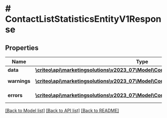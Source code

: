 # # ContactListStatisticsEntityV1Response

## Properties

Name | Type | Description | Notes
------------ | ------------- | ------------- | -------------
**data** | [**\criteo\api\marketingsolutions\v2023_07\Model\ContactListStatisticsEntityV1Resource**](ContactListStatisticsEntityV1Resource.md) |  | [optional]
**warnings** | [**\criteo\api\marketingsolutions\v2023_07\Model\CommonProblem[]**](CommonProblem.md) |  | [optional] [readonly]
**errors** | [**\criteo\api\marketingsolutions\v2023_07\Model\CommonProblem[]**](CommonProblem.md) |  | [optional] [readonly]

[[Back to Model list]](../../README.md#models) [[Back to API list]](../../README.md#endpoints) [[Back to README]](../../README.md)
